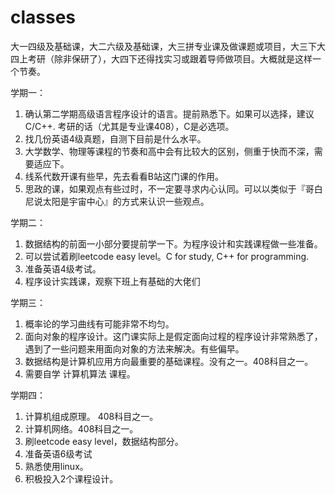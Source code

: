 # classes
大一四级及基础课，大二六级及基础课，大三拼专业课及做课题或项目，大三下大四上考研（除非保研了），大四下还得找实习或跟着导师做项目。大概就是这样一个节奏。

学期一：
1. 确认第二学期高级语言程序设计的语言。提前熟悉下。如果可以选择，建议C/C++. 考研的话（尤其是专业课408），C是必选项。
2. 找几份英语4级真题，自测下目前是什么水平。
3. 大学数学、物理等课程的节奏和高中会有比较大的区别，侧重于快而不深，需要适应下。
4. 线系代数开课有些早，先去看看B站这门课的作用。
5. 思政的课，如果观点有些过时，不一定要寻求内心认同。可以以类似于『哥白尼说太阳是宇宙中心』的方式来认识一些观点。

学期二：
1. 数据结构的前面一小部分要提前学一下。为程序设计和实践课程做一些准备。
2. 可以尝试着刷leetcode easy level。C for study, C++ for programming.
3. 准备英语4级考试。
4. 程序设计实践课，观察下班上有基础的大佬们

学期三：
1. 概率论的学习曲线有可能非常不均匀。
2. 面向对象的程序设计。这门课实际上是假定面向过程的程序设计非常熟悉了，遇到了一些问题来用面向对象的方法来解决。有些偏早。
3. 数据结构是计算机应用方向最重要的基础课程。没有之一。408科目之一。
4. 需要自学 计算机算法 课程。

学期四：
1. 计算机组成原理。 408科目之一。
2. 计算机网络。408科目之一。
3. 刷leetcode easy level，数据结构部分。
4. 准备英语6级考试
5. 熟悉使用linux。
6. 积极投入2个课程设计。
